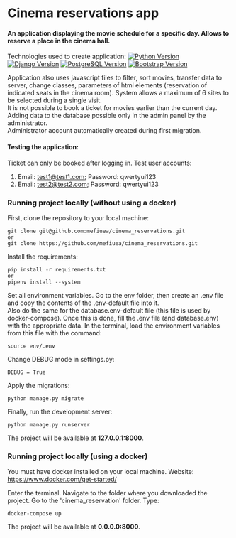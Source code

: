 # Cinema reservations app

#### An application displaying the movie schedule for a specific day. Allows to reserve a place in the cinema hall.


Technologies used to create application:
[![Python Version](https://img.shields.io/badge/python-3.10-brightgreen.svg)](https://python.org)
[![Django Version](https://img.shields.io/badge/django-4.0.5-brightgreen.svg)](https://djangoproject.com)
[![PostgreSQL Version](https://img.shields.io/badge/postgresql-14.0-brightgreen.svg)](https://www.postgresql.org)
[![Bootstrap Version](https://camo.githubusercontent.com/4ec342876a40b53ffc6230a41196528690f9f42b1098fd354df46c649720b4c6/68747470733a2f2f696d672e736869656c64732e696f2f7374617469632f76313f7374796c653d666f722d7468652d6261646765266d6573736167653d446f636b657226636f6c6f723d323439364544266c6f676f3d446f636b6572266c6f676f436f6c6f723d464646464646266c6162656c3d)](https://www.docker.com/)

Application also uses javascript files to filter, sort movies, transfer data to server, change classes, 
parameters of html elements (reservation of indicated seats in the cinema room).
System allows a maximum of 6 sites to be selected during a single visit.  
It is not possible to book a ticket for movies earlier than the current day.  
Adding data to the database possible only in the admin panel by the administrator.  
Administrator account automatically created during first migration.

#### Testing the application:
Ticket can only be booked after logging in. Test user accounts:
1. Email: test1@test1.com; Password: qwertyui123
2. Email: test2@test2.com; Password: qwertyui123

### Running project locally (without using a docker)

First, clone the repository to your local machine:

```
git clone git@github.com:mefiuea/cinema_reservations.git
or
git clone https://github.com/mefiuea/cinema_reservations.git
```

Install the requirements:

```
pip install -r requirements.txt
or 
pipenv install --system
```

Set all environment variables. 
Go to the env folder, then create an .env file and copy the contents of the .env-default file into it.  
Also do the same for the database.env-default file (this file is used by docker-compose).
Once this is done, fill the .env file (and database.env) with the appropriate data. 
In the terminal, load the environment variables from this file with the command:

```
source env/.env
```

Change DEBUG mode in settings.py:

```
DEBUG = True
```

Apply the migrations:

```
python manage.py migrate
```

Finally, run the development server:

```
python manage.py runserver
```

The project will be available at **127.0.0.1:8000**.


### Running project locally (using a docker)
You must have docker installed on your local machine.
Website: https://www.docker.com/get-started/  

Enter the terminal. Navigate to the folder where you downloaded the project. Go to the 'cinema_reservation' folder. Type:
```
docker-compose up
```
The project will be available at **0.0.0.0:8000**.
